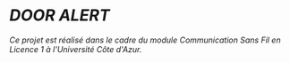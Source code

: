 **_DOOR ALERT_**
==
_Ce projet est réalisé dans le cadre du module Communication Sans Fil en Licence 1 à l'Université Côte d'Azur._
